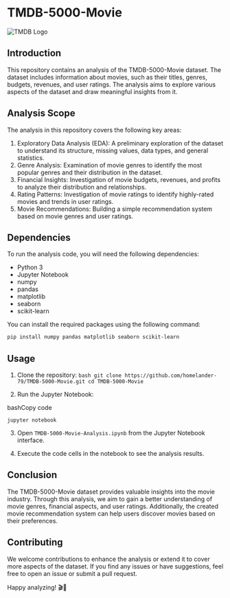 # TMDB-5000-Movie

![TMDB Logo](https://upload.wikimedia.org/wikipedia/commons/8/89/Tmdb.new.logo.svg)


## Introduction

This repository contains an analysis of the TMDB-5000-Movie dataset. The dataset includes information about movies, such as their titles, genres, budgets, revenues, and user ratings. The analysis aims to explore various aspects of the dataset and draw meaningful insights from it.

## Analysis Scope

The analysis in this repository covers the following key areas:

1. Exploratory Data Analysis (EDA): A preliminary exploration of the dataset to understand its structure, missing values, data types, and general statistics.
2. Genre Analysis: Examination of movie genres to identify the most popular genres and their distribution in the dataset.
3. Financial Insights: Investigation of movie budgets, revenues, and profits to analyze their distribution and relationships.
4. Rating Patterns: Investigation of movie ratings to identify highly-rated movies and trends in user ratings.
5. Movie Recommendations: Building a simple recommendation system based on movie genres and user ratings.

## Dependencies

To run the analysis code, you will need the following dependencies:

- Python 3
- Jupyter Notebook
- numpy
- pandas
- matplotlib
- seaborn
- scikit-learn

You can install the required packages using the following command:

```bash
pip install numpy pandas matplotlib seaborn scikit-learn
```

## Usage 

1. Clone the repository:  ```bash git clone https://github.com/homelander-79/TMDB-5000-Movie.git cd TMDB-5000-Movie```

2. Run the Jupyter Notebook:

bashCopy code

`jupyter notebook`

3. Open `TMDB-5000-Movie-Analysis.ipynb` from the Jupyter Notebook interface.
    
4. Execute the code cells in the notebook to see the analysis results.
    

## Conclusion

The TMDB-5000-Movie dataset provides valuable insights into the movie industry. Through this analysis, we aim to gain a better understanding of movie genres, financial aspects, and user ratings. Additionally, the created movie recommendation system can help users discover movies based on their preferences.

## Contributing

We welcome contributions to enhance the analysis or extend it to cover more aspects of the dataset. If you find any issues or have suggestions, feel free to open an issue or submit a pull request.

Happy analyzing! 🎬🍿
